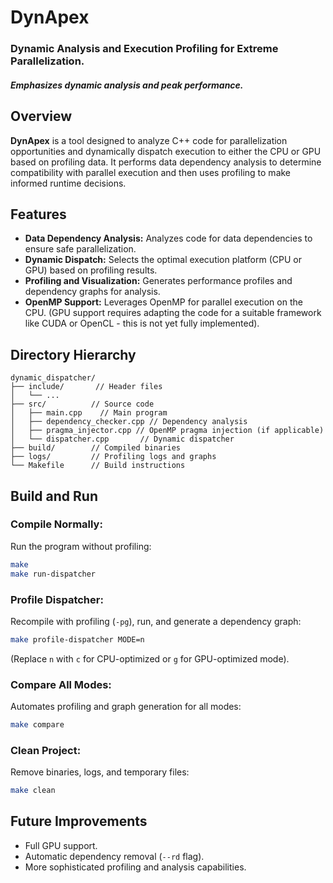 # DynApex

### Dynamic Analysis and Execution Profiling for Extreme Parallelization.

##### Emphasizes dynamic analysis and peak performance.


## Overview

**DynApex** is a tool designed to analyze C++ code for parallelization opportunities and dynamically dispatch execution to either the CPU or GPU based on profiling data.  It performs data dependency analysis to determine compatibility with parallel execution and then uses profiling to make informed runtime decisions.

## Features

* **Data Dependency Analysis:**  Analyzes code for data dependencies to ensure safe parallelization.
* **Dynamic Dispatch:**  Selects the optimal execution platform (CPU or GPU) based on profiling results.
* **Profiling and Visualization:** Generates performance profiles and dependency graphs for analysis.
* **OpenMP Support:** Leverages OpenMP for parallel execution on the CPU.  (GPU support requires adapting the code for a suitable framework like CUDA or OpenCL - this is not yet fully implemented).

## Directory Hierarchy

```
dynamic_dispatcher/
├── include/       // Header files
│   └── ...
├── src/          // Source code
│   ├── main.cpp    // Main program
│   ├── dependency_checker.cpp // Dependency analysis
│   ├── pragma_injector.cpp // OpenMP pragma injection (if applicable)
│   └── dispatcher.cpp       // Dynamic dispatcher
├── build/        // Compiled binaries
├── logs/         // Profiling logs and graphs
└── Makefile      // Build instructions
```

## Build and Run

### Compile Normally:

Run the program without profiling:

```bash
make
make run-dispatcher 
```

### Profile Dispatcher:

Recompile with profiling (`-pg`), run, and generate a dependency graph:

```bash
make profile-dispatcher MODE=n 
```
(Replace `n` with `c` for CPU-optimized or `g` for GPU-optimized mode).


### Compare All Modes:

Automates profiling and graph generation for all modes:

```bash
make compare
```

### Clean Project:

Remove binaries, logs, and temporary files:

```bash
make clean
```

## Future Improvements

* Full GPU support.
* Automatic dependency removal (`--rd` flag).
* More sophisticated profiling and analysis capabilities.
